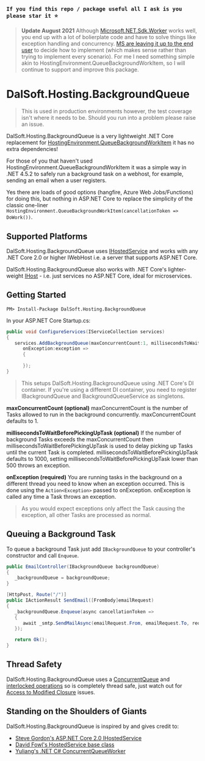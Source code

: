 ### `If you find this repo / package useful all I ask is you please star it ⭐`

> **Update August 2021** Although [Microsoft.NET.Sdk.Worker](https://docs.microsoft.com/en-us/aspnet/core/fundamentals/host/hosted-services?view=aspnetcore-5.0&tabs=visual-studio) works well, you end up with a lot of bolierplate code and have to solve things like exception handling and concurrency. [MS are leaving it up to the end user](https://github.com/dotnet/extensions/issues/805) to decide how to implement (which makes sense rather than trying to implement every scenario). 
For me I need something simple akin to HostingEnvironment.QueueBackgroundWorkItem, so I will continue to support and improve this package.

# DalSoft.Hosting.BackgroundQueue

> This is used in production environments however, the test coverage isn't where it needs to be. Should you run into a problem please raise an issue.

DalSoft.Hosting.BackgroundQueue is a very lightweight .NET Core replacement for [HostingEnvironment.QueueBackgroundWorkItem](https://www.hanselman.com/blog/HowToRunBackgroundTasksInASPNET.aspx) it has no extra dependencies!

For those of you that haven't used HostingEnvironment.QueueBackgroundWorkItem it was a simple way in .NET 4.5.2 to safely run a background task on a webhost, for example, sending an email when a user registers. 

Yes there are loads of good options (hangfire, Azure Web Jobs/Functions) for doing this, but nothing in ASP.NET Core to replace the simplicity of the classic one-liner ```HostingEnvironment.QueueBackgroundWorkItem(cancellationToken => DoWork())```.

## Supported Platforms

DalSoft.Hosting.BackgroundQueue uses [IHostedService](https://blogs.msdn.microsoft.com/cesardelatorre/2017/11/18/implementing-background-tasks-in-microservices-with-ihostedservice-and-the-backgroundservice-class-net-core-2-x/) and works with any .NET Core 2.0 or higher IWebHost i.e. a server that supports ASP.NET Core.

DalSoft.Hosting.BackgroundQueue also works with .NET Core's lighter-weight [IHost](https://blogs.msdn.microsoft.com/cesardelatorre/2017/11/18/implementing-background-tasks-in-microservices-with-ihostedservice-and-the-backgroundservice-class-net-core-2-x/) - i.e. just services no ASP.NET Core, ideal for microservices.

## Getting Started
```dos
PM> Install-Package DalSoft.Hosting.BackgroundQueue
```
In your ASP.NET Core Startup.cs:
```cs
public void ConfigureServices(IServiceCollection services)
{
   services.AddBackgroundQueue(maxConcurrentCount:1, millisecondsToWaitBeforePickingUpTask:1000, 
      onException:exception =>
      {
                   
      });
}
```
> This setups DalSoft.Hosting.BackgroundQueue using .NET Core's DI container. If you're using a different DI container, you need to register IBackgroundQueue and BackgroundQueueService as singletons.
 
**maxConcurrentCount (optional)**
maxConcurrentCount is the number of Tasks allowed to run in the background concurrently. maxConcurrentCount defaults to 1.

**millisecondsToWaitBeforePickingUpTask (optional)**
If the number of background Tasks exceeds the maxConcurrentCount then millisecondsToWaitBeforePickingUpTask is used to delay picking up Tasks until the current Task is completed.  millisecondsToWaitBeforePickingUpTask defaults to 1000, setting millisecondsToWaitBeforePickingUpTask lower than 500 throws an exception.

 **onException (required)**
You are running tasks in the background on a different thread you need to know when an exception occurred. This is done using the ```Action<Exception>``` passed to onException.  onException is called any time a Task throws an exception. 
 
> As you would expect exceptions only affect the Task causing the exception, all other Tasks are processed as normal.

## Queuing a Background Task

To queue a background Task just add ```IBackgroundQueue``` to your controller's constructor and call ```Enqueue```.

```cs
public EmailController(IBackgroundQueue backgroundQueue)
{
   _backgroundQueue = backgroundQueue;
}

[HttpPost, Route("/")]
public IActionResult SendEmail([FromBody]emailRequest)
{
   _backgroundQueue.Enqueue(async cancellationToken =>
   {
      await _smtp.SendMailAsync(emailRequest.From, emailRequest.To, request.Body, cancellationToken);
   });

   return Ok();
}
```

## Thread Safety 
DalSoft.Hosting.BackgroundQueue uses a [ConcurrentQueue](https://msdn.microsoft.com/en-us/library/dd267265(v=vs.110).aspx) and [interlocked operations](https://docs.microsoft.com/en-us/dotnet/standard/threading/interlocked-operations) so is completely thread safe, just watch out for [Access to Modified Closure](https://weblogs.asp.net/fbouma/linq-beware-of-the-access-to-modified-closure-demon) issues.

## Standing on the Shoulders of Giants

DalSoft.Hosting.BackgroundQueue is inspired by and gives credit to:

* [Steve Gordon's ASP.NET Core 2.0 IHostedService](https://www.stevejgordon.co.uk/asp-net-core-2-ihostedservice)
* [David Fowl's HostedService base class](https://gist.github.com/davidfowl/a7dd5064d9dcf35b6eae1a7953d615e3)
* [Yuliang's .NET C# ConcurrentQueueWorker](https://dingyuliang.me/net-async-tasks-execution-c-concurrentqueueworker/)
